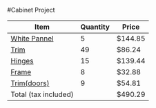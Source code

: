 #Cabinet Project

Item | Quantity | Price
--- | --- | --- |
[White Pannel](https://www.homedepot.com/p/Veranda-Melamine-White-Panel-Common-3-4-in-x-4-ft-x-8-ft-Actual-750-in-x-49-in-x-97-in-461877/100070209?mtc=Shopping-BA-F_Test-G-D21-21_5_BOARDS-Generic-NA-Feed-LIA-NA-NA-_GMT&cm_mmc=Shopping-BA-F_Test-G-D21-21_5_BOARDS-Generic-NA-Feed-LIA-NA-NA-_GMT-71700000069206057-58700006141907773-92700055508900971&gclid=CjwKCAjwmrn5BRB2EiwAZgL9ojBhqagn6ayUowDiXV5W1nf10jxv-HJQtdTtEABAISY4890yPxUW_xoCHtoQAvD_BwE&gclsrc=aw.ds) | 5  | $144.85
[Trim](https://www.homedepot.com/p/FINISHED-ELEGANCE-1x4-11-16-in-x-3-3-4-in-MDF-Board-S4S-10001622/202738270) | 49 | $86.24 
[Hinges](https://www.homedepot.com/p/Everbilt-35-mm-105-Degree-1-2-in-Overlay-Soft-Close-Cabinet-Hinge-5-Pairs-H1530SE-NP-U1/302854891) | 15 | $139.44 
[Frame](https://www.homedepot.com/p/2-in-x-4-in-x-96-in-Prime-Whitewood-Stud-058449/312528776) | 8 | $32.88
[Trim(doors)](https://www.homedepot.com/p/Royal-Mouldings-5165-1-in-x-1-in-x-8-ft-PVC-Composite-White-Colonial-Outside-Corner-Base-Moulding-0516508029/100074228) | 9 | $54.81
Total (tax included) | | $490.29
